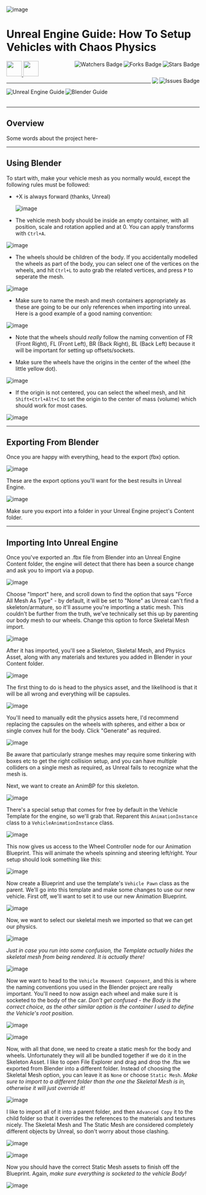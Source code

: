 ![image]()

# Unreal Engine Guide: How To Setup Vehicles with Chaos Physics

<!-- Header Start -->
<a href = "https://docs.unrealengine.com/5.3/en-US/"> <img height="40" img width="40" src="https://cdn.simpleicons.org/unrealengine/white"> </a> 
<a href = "https://learn.microsoft.com/en-us/cpp/c-language"> <img height="40" img width="40" src="https://cdn.simpleicons.org/blender"> </a>
<img align="right" alt="Stars Badge" src="https://img.shields.io/github/stars/jdsherbert/JDSherbert-Repo-Template?label=%E2%AD%90"/>
<img align="right" alt="Forks Badge" src="https://img.shields.io/github/forks/jdsherbert/JDSherbert-Repo-Template?label=%F0%9F%8D%B4"/>
<img align="right" alt="Watchers Badge" src="https://img.shields.io/github/watchers/jdsherbert/JDSherbert-Repo-Template?label=%F0%9F%91%81%EF%B8%8F"/>
<img align="right" alt="Issues Badge" src="https://img.shields.io/github/issues/jdsherbert/JDSherbert-Repo-Template?label=%E2%9A%A0%EF%B8%8F"/>
<img align="right" src="https://hits.seeyoufarm.com/api/count/incr/badge.svg?url=https%3A%2F%2Fgithub.com%2FJDSherbert%2FJDSherbert-Repo-Template%2Fhit-counter%2FREADME&count_bg=%2379C83D&title_bg=%23555555&labelColor=0E1128&title=🔍&style=for-the-badge">
<!-- Header End --> 

-----------------------------------------------------------------------

<a href="https://docs.unrealengine.com/5.3/en-US/"> 
  <img align="left" alt="Unreal Engine Guide" src="https://img.shields.io/badge/Unreal%20Engine%20Guide-black?style=for-the-badge&logo=unrealengine&logoColor=white&color=black&labelColor=black"> </a>
<a href="https://docs.unrealengine.com/5.3/en-US/"> 
  <img align="left" alt="Blender Guide" src="https://img.shields.io/badge/Blender%20Guide-black?style=for-the-badge&logo=blender&logoColor=white&color=black&labelColor=orange"> </a>
  
<!-- <a href="https://choosealicense.com/licenses/unlicense/"> 
  <img align="right" alt="License" src="https://img.shields.io/badge/License%20:%20Unlicense-black?style=for-the-badge&logo=unlicense&logoColor=white&color=black&labelColor=black"> </a> -->
  
<br></br>

-----------------------------------------------------------------------
## Overview
Some words about the project here-


-----------------------------------------------------------------------
 ## Using Blender

To start with, make your vehicle mesh as you normally would, except the following rules must be followed:
- +X is always forward (thanks, Unreal)
  
  ![image](https://github.com/user-attachments/assets/1f57ed00-a30f-4a16-bfec-344cf6b03b8b)

- The vehicle mesh body should be inside an empty container, with all position, scale and rotation applied and at 0. You can apply transforms with `Ctrl+A`.
  
![image](https://github.com/user-attachments/assets/26fe3c90-d7b9-4c9c-a82d-edc6df888db1)

- The wheels should be children of the body. If you accidentally modelled the wheels as part of the body, you can select one of the vertices on the wheels, and hit `Ctrl+L` to auto grab the related vertices, and press `P` to seperate the mesh.
  
![image](https://github.com/user-attachments/assets/437df3c7-bd0d-4e37-bf13-c39dd283b7f9)


- Make sure to name the mesh and mesh containers appropriately as these are going to be our only references when importing into unreal. Here is a good example of a good naming convention:
  
![image](https://github.com/user-attachments/assets/09de1184-90b4-4c41-9eaa-6d5ce345774b)

- Note that the wheels should *really* follow the naming convention of FR (Front Right), FL (Front Left), BR (Back Right), BL (Back Left) because it will be important for setting up offsets/sockets.

- Make sure the wheels have the origins in the center of the wheel (the little yellow dot).
  
![image](https://github.com/user-attachments/assets/e3cb4e94-84a4-49e2-885c-1982d594e789)

- If the origin is not centered, you can select the wheel mesh, and hit `Shift+Ctrl+Alt+C` to set the origin to the center of mass (volume) which should work for most cases.
  
![image](https://github.com/user-attachments/assets/59e1d74e-e25f-41db-9999-2eb6fcf86058)

-----------------------------------------------------------------------
 ## Exporting From Blender

 Once you are happy with everything, head to the export (fbx) option.
 
![image](https://github.com/user-attachments/assets/c3fa27a3-d768-41ba-b61f-4dcbdfcf9009)

These are the export options you'll want for the best results in Unreal Engine.

![image](https://github.com/user-attachments/assets/c53099ba-de1d-47ca-b7cb-a3983e15643f)

Make sure you export into a folder in your Unreal Engine project's Content folder.

-----------------------------------------------------------------------
 ## Importing Into Unreal Engine

Once you've exported an .fbx file from Blender into an Unreal Engine Content folder, the engine will detect that there has been a source change and ask you to import via a popup.

![image](https://github.com/user-attachments/assets/8cd1b434-a0ae-4072-9933-4d39a788dfa3)

Choose "Import" here, and scroll down to find the option that says "Force All Mesh As Type" - by default, it will be set to "None" as Unreal can't find a skeleton/armature, so it'll assume you're importing a static mesh.
This couldn't be further from the truth, we've technically set this up by parenting our body mesh to our wheels.
Change this option to force Skeletal Mesh import.

![image](https://github.com/user-attachments/assets/5aceac73-1f1e-4b8c-bf3b-c2f0c6d9f72a)

After it has imported, you'll see a Skeleton, Skeletal Mesh, and Physics Asset, along with any materials and textures you added in Blender in your Content folder.

![image](https://github.com/user-attachments/assets/e8c75310-cb68-4c4d-b496-e71c5ad47e7d)

The first thing to do is head to the physics asset, and the likelihood is that it will be all wrong and everything will be capsules.

![image](https://github.com/user-attachments/assets/1577a20c-2d0c-4fd6-ab1c-bc65201fadd9)

You'll need to manually edit the physics assets here, I'd recommend replacing the capsules on the wheels with spheres, and either a box or single convex hull for the body. Click "Generate" as required.

![image](https://github.com/user-attachments/assets/36a40cf6-b543-4da2-930d-f72dec785a25)

Be aware that particularly strange meshes may require some tinkering with boxes etc to get the right collision setup, and you can have multiple colliders on a single mesh as required, as Unreal fails to recognize what the mesh is.

Next, we want to create an AnimBP for this skeleton. 

![image](https://github.com/user-attachments/assets/b3d485dd-9588-4799-9ad8-9362e1357bfc)

There's a special setup that comes for free by default in the Vehicle Template for the engine, so we'll grab that. Reparent this `AnimationInstance` class to a `VehicleAnimationInstance` class.

![image](https://github.com/user-attachments/assets/a007e694-09fa-4a19-bb90-71b250cbff6d)

This now gives us access to the Wheel Controller node for our Animation Blueprint. This will animate the wheels spinning and steering left/right.
Your setup should look something like this:

![image](https://github.com/user-attachments/assets/8fc06e01-22e0-4f8e-be1a-6602f999ab6d)

Now create a Blueprint and use the template's `Vehicle Pawn` class as the parent. We'll go into this template and make some changes to use our new vehicle.
First off, we'll want to set it to use our new Animation Blueprint.

![image](https://github.com/user-attachments/assets/5af185ef-f018-4b40-aa98-30c96d6df087)

Now, we want to select our skeletal mesh we imported so that we can get our physics.

![image](https://github.com/user-attachments/assets/e9408212-137f-456d-8c1d-f49b7c3f924a)

*Just in case you run into some confusion, the Template actually hides the skeletal mesh from being rendered. It is actually there!*

![image](https://github.com/user-attachments/assets/e1a8b84d-fb48-4e19-9e99-7fae7b17aef5)

Now we want to head to the `Vehicle Movement Component`, and this is where the naming conventions you used in the Blender project are really important.
You'll need to now assign each wheel and make sure it is socketed to the body of the car.
*Don't get confused - the Body is the correct choice, as the other similar option is the container I used to define the Vehicle's root position.*

![image](https://github.com/user-attachments/assets/a45c5758-b44c-4bed-8fea-0ee84d9cb85b)

![image](https://github.com/user-attachments/assets/d00d0301-4e58-40d8-a95a-38c373539231)

Now, with all that done, we need to create a static mesh for the body and wheels. Unfortunately they will all be bundled together if we do it in the Skeleton Asset.
I like to open File Explorer and drag and drop the .fbx we exported from Blender into a different folder. Instead of choosing the Skeletal Mesh option, you can leave it as `None` or choose `Static Mesh`.
*Make sure to import to a different folder than the one the Skeletal Mesh is in, otherwise it will just override it!*

![image](https://github.com/user-attachments/assets/4b5b48c9-aded-4265-93b4-16a04d07f58c)

I like to import all of it into a parent folder, and then `Advanced Copy` it to the child folder so that it overrides the references to the materials and textures nicely.
The Skeletal Mesh and The Static Mesh are considered completely different objects by Unreal, so don't worry about those clashing.

![image](https://github.com/user-attachments/assets/8b721741-99c7-438a-9450-cf2784efe045)

![image](https://github.com/user-attachments/assets/363b13be-b426-4b06-9171-eeaf058fa76b)

Now you should have the correct Static Mesh assets to finish off the Blueprint.
Again, *make sure everything is socketed to the vehicle Body!*

![image](https://github.com/user-attachments/assets/cfe8f4ea-7288-4f83-b689-baf7fb2e92f1)

